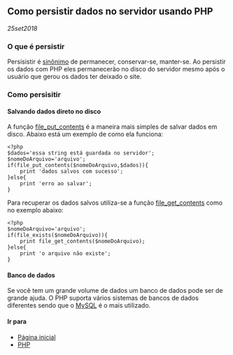 ## Como persistir dados no servidor usando PHP
*25set2018*

### O que é persistir
Persisistir é [sinônimo](https://www.sinonimos.com.br/persistir/) de permanecer, conservar-se, manter-se. Ao persistir os dados com PHP eles permanecerão no disco do servidor mesmo após o usuário que gerou os dados ter deixado o site.

### Como persisitir
#### Salvando dados direto no disco
A função [file_put_contents](http://php.net/manual/pt_BR/function.file-put-contents.php) é a maneira mais simples de salvar dados em disco. Abaixo está um exemplo de como ela funciona:
```
<?php
$dados='essa string está guardada no servidor';
$nomeDoArquivo='arquivo';
if(file_put_contents($nomeDoArquivo,$dados)){
    print 'dados salvos com sucesso';
}else{
    print 'erro ao salvar';
}
```
Para recuperar os dados salvos utiliza-se a função [file_get_contents](http://php.net/manual/pt_BR/function.file-get-contents.php) como no exemplo abaixo:
```
<?php
$nomeDoArquivo='arquivo';
if(file_exists($nomeDoArquivo)){
    print file_get_contents($nomeDoArquivo);
}else{
    print 'o arquivo não existe';
}
```

#### Banco de dados
Se você tem um grande volume de dados um banco de dados pode ser de grande ajuda. O PHP suporta vários sistemas de bancos de dados diferentes sendo que o [MySQL](https://www.mysql.com/) é o mais utilizado.

#### Ir para
- [Página inicial](.)
- [PHP](php.html)
